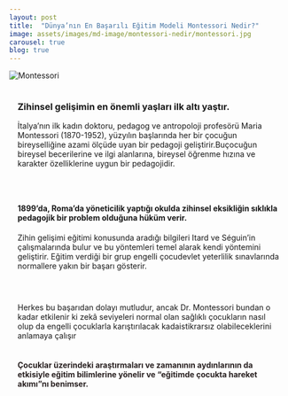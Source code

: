 ```yaml
---
layout: post
title:  "Dünya’nın En Başarılı Eğitim Modeli Montessori Nedir?"
image: assets/images/md-image/montessori-nedir/montessori.jpg
carousel: true
blog: true
---
```

<section>
    <div class="container">
        <div class="row">
            <div class="col-md-6 text-center my-auto">
              <img src="{{ site.baseurl }}/assets/images/md-image/montessori-nedir/montessori.jpg" alt="Montessori">
            </div>
            <div class="col-md-6" style="margin: 0px;padding: 15px;">
                <h3 class="text-center">Zihinsel gelişimin en önemli yaşları ilk altı yaştır.&nbsp;<br></h3>
                <p>İtalya’nın ilk kadın doktoru, pedagog ve antropoloji profesörü Maria Montessori (1870-1952), yüzyılın başlarında her bir çocuğun bireyselliğine azami ölçüde uyan bir pedagoji geliştirir.Buçocuğun bireysel becerilerine ve ilgi alanlarına,
                    bireysel öğrenme hızına ve karakter özelliklerine uygun bir pedagojidir.<br></p>
            </div>
        </div>
        <div class="row">
            <div class="col-md-12 col-xl-12" style="margin: 0px;padding: 15px;">
                <h4 class="text-center">1899’da, Roma’da yöneticilik yaptığı okulda zihinsel eksikliğin sıklıkla pedagojik bir problem olduğuna hüküm verir.<br></h4>
                <p>Zihin gelişimi eğitimi konusunda aradığı bilgileri Itard ve Séguin’in çalışmalarında bulur ve bu yöntemleri temel alarak kendi yöntemini geliştirir. Eğitim verdiği bir grup engelli çocudevlet yeterlilik sınavlarında normallere yakın
                    bir başarı gösterir.<br></p>
            </div>
            <div class="col-md-12 col-xl-12" style="margin: 0px;padding: 15px;">
                <p>Herkes bu başarıdan dolayı mutludur, ancak Dr. Montessori bundan o kadar etkilenir ki zekâ seviyeleri normal olan sağlıklı çocukların nasıl olup da engelli çocuklarla karıştırılacak kadaistikrarsız olabileceklerini anlamaya çalışır<br></p>
                <h4
                    class="text-center" style="color: rgb(41,33,33);"><br>Çocuklar üzerindeki araştırmaları ve zamanının aydınlarının da etkisiyle eğitim bilimlerine yönelir ve “<strong>eğitimde çocukta hareket akımı</strong>”nı benimser.<br><br></h4>
            </div>
        </div>
    </div>
</section>